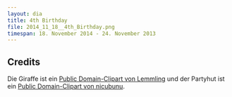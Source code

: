 ```yaml
---
layout: dia
title: 4th Birthday
file: 2014_11_18__4th_Birthday.png
timespan: 18. November 2014 - 24. November 2013
---
```


## Credits

Die Giraffe ist ein [Public Domain-Clipart von Lemmling](https://web.archive.org/web/20140819141537/http://openclipart.org/detail/17628/cartoon-giraffe-by-lemmling) und der Partyhut ist ein [Public Domain-Clipart von nicubunu](https://web.archive.org/web/20140703225907/http://openclipart.org/detail/93931/birthday-icon-by-nicubunu-93931).
